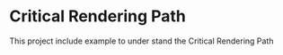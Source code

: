 # Critical Rendering Path

This project include example to under stand the Critical Rendering Path


